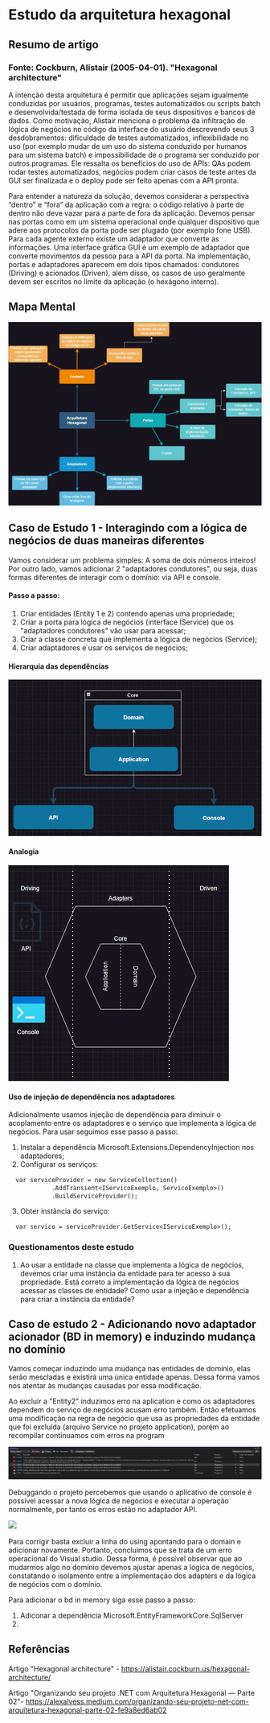 # Estudo da arquitetura hexagonal

## Resumo de artigo
### Fonte: Cockburn, Alistair (2005-04-01). "Hexagonal architecture"
  A intenção desta arquitetura é permitir que aplicações sejam igualmente conduzidas por usuários, programas, testes automatizados ou scripts batch e desenvolvida/testada de forma isolada de seus dispositivos e bancos de dados. Como motivação, Alistair menciona o problema da infiltração de lógica de negócios no código da interface do usuário descrevendo seus 3 desdobramentos: dificuldade de testes automatizados, inflexibilidade no uso (por exemplo mudar de um uso do sistema conduzido por humanos para um sistema batch) e impossibilidade de o programa ser conduzido por outros programas. Ele ressalta os benefícios do uso de APIs: QAs podem rodar testes automatizados, negócios podem criar casos de teste antes da GUI ser finalizada e o deploy pode ser feito apenas com a API pronta.

  Para entender a natureza da solução, devemos considerar a perspectiva “dentro” e “fora” da aplicação com a regra: o código relativo à parte de dentro não deve vazar para a parte de fora da aplicação.	Devemos pensar nas portas como em um sistema operacional onde qualquer dispositivo que adere aos protocolos da porta pode ser plugado (por exemplo fone USB). Para cada agente externo existe um adaptador que converte as informações. Uma interface gráfica GUI é um exemplo de adaptador que converte movimentos da pessoa para a API da porta. Na implementação, portas e adaptadores aparecem em dois tipos chamados: condutores (Driving) e acionados (Driven), além disso, os casos de uso geralmente devem ser escritos no limite da aplicação (o hexágono interno).

## Mapa Mental 

<img src="assets/mapa-arq-hex.jpg">

## Caso de Estudo 1 - Interagindo com a lógica de negócios de duas maneiras diferentes

Vamos considerar um problema simples: A soma de dois números inteiros! Por outro lado, vamos adicionar 2 "adaptadores condutores", ou seja, duas formas diferentes de interagir com o domínio: via API e console.

#### Passo a passo:

1) Criar entidades (Entity 1 e 2) contendo apenas uma propriedade;
2) Criar a porta para lógica de negócios (interface IService) que os "adaptadores condutores" vão usar para acessar;
3) Criar a classe concreta que implementa a lógica de negócios (Service);
4) Criar adaptadores e usar os serviços de negócios;

#### Hierarquia das dependências

<img src="assets/hierarquia-dependencias.png">

#### Analogia

<img src="assets/analogia.png">

#### Uso de injeção de dependência nos adaptadores
Adicionalmente usamos injeção de dependência para diminuir o acoplamento entre os adaptadores e o serviço que implementa a lógica de negócios. Para usar seguimos esse passo a passo:

1) Instalar a dependência Microsoft.Extensions.DependencyInjection nos adaptadores;
2) Configurar os serviços:

```
  var serviceProvider = new ServiceCollection()
            .AddTransient<IServicoExemplo, ServicoExemplo>()
            .BuildServiceProvider();
```
3) Obter instância do serviço:

```
  var servico = serviceProvider.GetService<IServicoExemplo>();
```

### Questionamentos deste estudo

1) Ao usar a entidade na classe que implementa a lógica de negócios, devemos criar uma instância da entidade para ter acesso à sua propriedade. Está correto a implementação da lógica de negócios acessar as classes de entidade? Como usar a injeção e dependência para criar a instância da entidade?

## Caso de estudo 2 - Adicionando novo adaptador acionador (BD in memory) e induzindo mudança no domínio

Vamos começar induzindo uma mudança nas entidades de domínio, elas serão mescladas e existirá uma única entidade apenas. Dessa forma vamos nos atentar às mudanças causadas por essa modificação.

Ao excluir a "Entity2" induzimos erro na aplication e como os adaptadores dependem do serviço de negócios acusam erro também. Então efetuamos uma modificação na regra de negócio que usa as propriedades da entidade que foi excluída (arquivo Service no projeto application), porém ao recompilar continuamos com erros na program

<img src="assets/erros-caso2.png">

Debuggando o projeto percebemos que usando o aplicativo de console é possível acessar a nova lógica de negócios e executar a operação normalmente, por tanto os erros estão no adaptador API.

<img src="assets/erros-caso2-2.png">

Para corrigir basta excluir a linha do using apontando para o domain e adicionar novamente. Portanto, concluimos que se trata de um erro operacional do Visual studio. Dessa forma, é possível observar que ao mudarmos algo no domínio devemos ajustar apenas a lógica de negócios, constatando o isolamento entre a implementação dos adapters e da lógica de negócios com o domínio. 

Para adicionar o bd in memory siga esse passo a passo:
1) Adiconar a dependência Microsoft.EntityFrameworkCore.SqlServer
2) 

## Referências
Artigo "Hexagonal architecture" - https://alistair.cockburn.us/hexagonal-architecture/

Artigo "Organizando seu projeto .NET com Arquitetura Hexagonal — Parte 02"- https://alexalvess.medium.com/organizando-seu-projeto-net-com-arquitetura-hexagonal-parte-02-fe9a8ed6ab02

